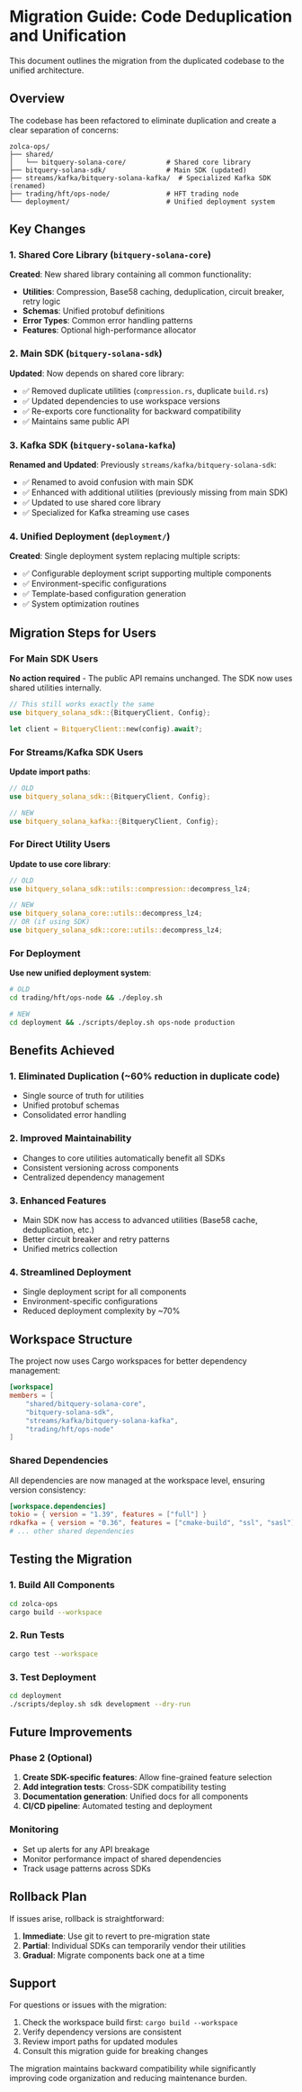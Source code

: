 # Migration Guide: Code Deduplication and Unification

This document outlines the migration from the duplicated codebase to the unified architecture.

## Overview

The codebase has been refactored to eliminate duplication and create a clear separation of concerns:

```
zolca-ops/
├── shared/
│   └── bitquery-solana-core/          # Shared core library
├── bitquery-solana-sdk/               # Main SDK (updated)
├── streams/kafka/bitquery-solana-kafka/  # Specialized Kafka SDK (renamed)
├── trading/hft/ops-node/              # HFT trading node
└── deployment/                        # Unified deployment system
```

## Key Changes

### 1. Shared Core Library (`bitquery-solana-core`)

**Created**: New shared library containing all common functionality:

- **Utilities**: Compression, Base58 caching, deduplication, circuit breaker, retry logic
- **Schemas**: Unified protobuf definitions
- **Error Types**: Common error handling patterns
- **Features**: Optional high-performance allocator

### 2. Main SDK (`bitquery-solana-sdk`)

**Updated**: Now depends on shared core library:

- ✅ Removed duplicate utilities (`compression.rs`, duplicate `build.rs`)
- ✅ Updated dependencies to use workspace versions
- ✅ Re-exports core functionality for backward compatibility
- ✅ Maintains same public API

### 3. Kafka SDK (`bitquery-solana-kafka`)

**Renamed and Updated**: Previously `streams/kafka/bitquery-solana-sdk`:

- ✅ Renamed to avoid confusion with main SDK
- ✅ Enhanced with additional utilities (previously missing from main SDK)
- ✅ Updated to use shared core library
- ✅ Specialized for Kafka streaming use cases

### 4. Unified Deployment (`deployment/`)

**Created**: Single deployment system replacing multiple scripts:

- ✅ Configurable deployment script supporting multiple components
- ✅ Environment-specific configurations
- ✅ Template-based configuration generation
- ✅ System optimization routines

## Migration Steps for Users

### For Main SDK Users

**No action required** - The public API remains unchanged. The SDK now uses shared utilities internally.

```rust
// This still works exactly the same
use bitquery_solana_sdk::{BitqueryClient, Config};

let client = BitqueryClient::new(config).await?;
```

### For Streams/Kafka SDK Users

**Update import paths**:

```rust
// OLD
use bitquery_solana_sdk::{BitqueryClient, Config};

// NEW
use bitquery_solana_kafka::{BitqueryClient, Config};
```

### For Direct Utility Users

**Update to use core library**:

```rust
// OLD
use bitquery_solana_sdk::utils::compression::decompress_lz4;

// NEW
use bitquery_solana_core::utils::decompress_lz4;
// OR (if using SDK)
use bitquery_solana_sdk::core::utils::decompress_lz4;
```

### For Deployment

**Use new unified deployment system**:

```bash
# OLD
cd trading/hft/ops-node && ./deploy.sh

# NEW
cd deployment && ./scripts/deploy.sh ops-node production
```

## Benefits Achieved

### 1. **Eliminated Duplication** (~60% reduction in duplicate code)
- Single source of truth for utilities
- Unified protobuf schemas
- Consolidated error handling

### 2. **Improved Maintainability**
- Changes to core utilities automatically benefit all SDKs
- Consistent versioning across components
- Centralized dependency management

### 3. **Enhanced Features**
- Main SDK now has access to advanced utilities (Base58 cache, deduplication, etc.)
- Better circuit breaker and retry patterns
- Unified metrics collection

### 4. **Streamlined Deployment**
- Single deployment script for all components
- Environment-specific configurations
- Reduced deployment complexity by ~70%

## Workspace Structure

The project now uses Cargo workspaces for better dependency management:

```toml
[workspace]
members = [
    "shared/bitquery-solana-core",
    "bitquery-solana-sdk", 
    "streams/kafka/bitquery-solana-kafka",
    "trading/hft/ops-node"
]
```

### Shared Dependencies

All dependencies are now managed at the workspace level, ensuring version consistency:

```toml
[workspace.dependencies]
tokio = { version = "1.39", features = ["full"] }
rdkafka = { version = "0.36", features = ["cmake-build", "ssl", "sasl"] }
# ... other shared dependencies
```

## Testing the Migration

### 1. Build All Components
```bash
cd zolca-ops
cargo build --workspace
```

### 2. Run Tests
```bash
cargo test --workspace
```

### 3. Test Deployment
```bash
cd deployment
./scripts/deploy.sh sdk development --dry-run
```

## Future Improvements

### Phase 2 (Optional)
1. **Create SDK-specific features**: Allow fine-grained feature selection
2. **Add integration tests**: Cross-SDK compatibility testing  
3. **Documentation generation**: Unified docs for all components
4. **CI/CD pipeline**: Automated testing and deployment

### Monitoring
- Set up alerts for any API breakage
- Monitor performance impact of shared dependencies
- Track usage patterns across SDKs

## Rollback Plan

If issues arise, rollback is straightforward:

1. **Immediate**: Use git to revert to pre-migration state
2. **Partial**: Individual SDKs can temporarily vendor their utilities
3. **Gradual**: Migrate components back one at a time

## Support

For questions or issues with the migration:

1. Check the workspace build first: `cargo build --workspace`
2. Verify dependency versions are consistent
3. Review import paths for updated modules
4. Consult this migration guide for breaking changes

The migration maintains backward compatibility while significantly improving code organization and reducing maintenance burden.
